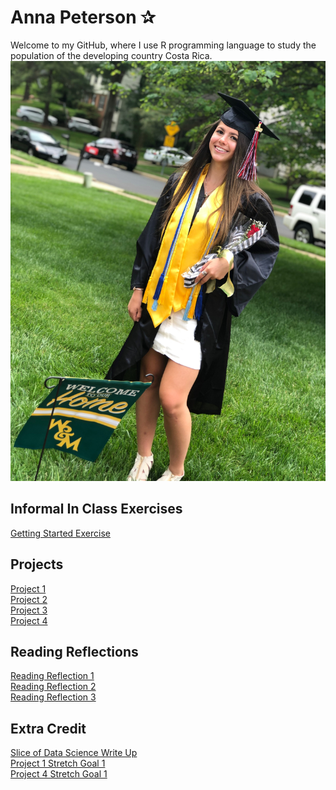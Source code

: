 # Anna Peterson ✰
Welcome to my GitHub, where I use R programming language to study the population of the developing country Costa Rica.
![](GradMe.JPG)

## Informal In Class Exercises  
[Getting Started Exercise](GettingStarted.md)  

## Projects  
[Project 1](CostaRica.png)     
[Project 2](CostaRicaProject2.png)    
[Project 3](Project3.md)    
[Project 4](Project4.md)    

## Reading Reflections
[Reading Reflection 1](ReadingReflection.md)   
[Reading Reflection 2](ReadingReflection2.md)  
[Reading Reflection 3](ReadingReflection3.md)  

## Extra Credit
[Slice of Data Science Write Up](ExtraCredit.md)  
[Project 1 Stretch Goal 1](CostaRica.png)  
[Project 4 Stretch Goal 1](Proj4Stretch1.md)  
